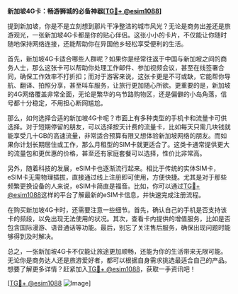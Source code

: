 **新加坡4G卡：畅游狮城的必备神器[[TG💪+ @esim1088](https://t.me/s/esim1088)]**

提到新加坡，你是不是立刻想到那片干净整洁的城市风光？无论是商务出差还是旅游观光，一张新加坡4G卡都是你的贴心伴侣。这张小小的卡片，不仅能让你随时随地保持网络连接，还能帮助你在异国他乡轻松享受便利的生活。

首先，新加坡4G卡适合哪些人群呢？如果你是经常往返于中国与新加坡之间的商务人士，那么这张卡可以帮助你处理工作邮件、参加视频会议，甚至在线签署合同，确保工作效率不打折扣；而对于游客来说，这张卡更是不可或缺，它能帮你导航、翻译、拍照分享，甚至叫车服务，让旅行更加随心所欲。更重要的是，新加坡的4G网络覆盖非常全面，无论是繁华的乌节路购物区，还是偏僻的小岛角落，信号都十分稳定，不用担心断网尴尬。

那么，如何选择合适的新加坡4G卡呢？市面上有多种类型的手机卡和流量卡可供选择。对于短期停留的朋友，可以选择按天计费的流量卡，比如每天只需几块钱就能享受几十GB的高速流量，非常适合预算有限又想体验新加坡网络的朋友。而如果你计划长期居住或工作，那么月租型的SIM卡就更适合了。这类卡通常提供更大的流量包和更优惠的价格，甚至还有家庭套餐可以选择，性价比非常高。

另外，随着科技的发展，eSIM卡也逐渐流行起来。相比于传统的实体SIM卡，eSIM卡无需物理插拔，直接通过线上注册即可使用，方便快捷。尤其是对于那些频繁更换设备的人来说，eSIM卡简直是福音。比如，你可以通过[TG💪+ @esim1088](https://t.me/s/esim1088)这样的平台了解最新的eSIM卡信息，并快速完成注册流程。

在购买新加坡4G卡时，还需要注意一些细节。首先，确认自己的手机是否支持该卡的频段，以免出现无法使用的状况。其次，查看卡内提供的增值服务，比如是否包含国际漫游、语音通话等功能。最后，别忘了关注售后服务，确保出现问题时能够得到及时解决。

总之，一张新加坡4G卡不仅能让旅途更加顺畅，还能为你的生活带来无限可能。无论你是商务达人还是旅游爱好者，都可以根据自身需求挑选最适合自己的产品。想要了解更多详情？赶紧加入[TG💪+ @esim1088](https://t.me/s/esim1088)，获取一手资讯吧！

[[TG💪+ @esim1088](https://t.me/s/esim1088) ![Image](https://i.postimg.cc/4NQfJmqS/Snipaste-2025-05-13-00-14-12.png)]